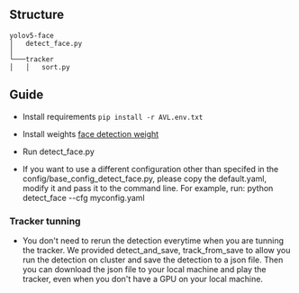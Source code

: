 ## Structure
```
yolov5-face
│   detect_face.py 
│
└───tracker
│   │   sort.py   
```
## Guide
- Install requirements
``pip install -r AVL.env.txt``
- Install weights
[face detection weight](https://drive.google.com/open?id=12O1RPth4CJR_Fk5-Izr4a466PpVxzV9R&authuser=j3liao%40ucsd.edu&usp=drive_fs)
- Run detect_face.py

- If you want to use a different configuration other than specifed in the config/base_config_detect_face.py, please copy the default.yaml, modify it and pass it to the command line. For example, run: python detect_face --cfg myconfig.yaml

### Tracker tunning
- You don't need to rerun the detection everytime when you are tunning the tracker. We provided detect_and_save, track_from_save to allow you run the detection on cluster and save the detection to a json file. Then you can download the json file to your local machine and play the tracker, even when you don't have a GPU on your local machine.
